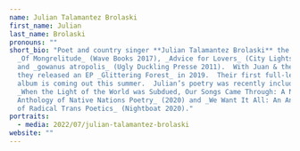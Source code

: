 ```yaml
---
name: Julian Talamantez Brolaski
first_name: Julian
last_name: Brolaski
pronouns: ""
short_bio: "Poet and country singer **Julian Talamantez Brolaski** the author of
  _Of Mongrelitude_ (Wave Books 2017), _Advice for Lovers_ (City Lights 2012),
  and _gowanus atropolis_ (Ugly Duckling Presse 2011).  With Juan & the Pines,
  they released an EP _Glittering Forest_ in 2019.  Their first full-length
  album is coming out this summer.  Julian’s poetry was recently included in
  _When the Light of the World was Subdued, Our Songs Came Through: A Norton
  Anthology of Native Nations Poetry_ (2020) and _We Want It All: An Anthology
  of Radical Trans Poetics_ (Nightboat 2020)."
portraits:
  - media: 2022/07/julian-talamantez-brolaski
website: ""
---
```


